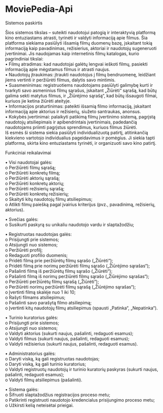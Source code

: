 # MoviePedia-Api

Sistemos paskirtis<br/>

Šios sistemos tikslas – suteikti naudotojui patogią ir interaktyvią platformą kino entuziastams atrasti, tyrinėti ir valdyti informaciją apie filmus. Šia platforma siekiama pasiūlyti išsamią filmų duomenų bazę, įskaitant tokią informaciją kaip pavadinimas, režisierius, aktoriai ir naudotojų sugeneruoti įvertinimai. Jis naudojamas kaip internetinis filmų katalogas, kurio pagrindiniai tikslai:<br/>
  •	Filmų atradimas: kad naudotojai galėtų lengvai ieškoti filmų, pasiekti informaciją apie mėgstamus filmus ir atrasti naujus.<br/>
  •	Naudotojų įtraukimas: įtraukti naudotojus į filmų bendruomenę, leidžiant jiems vertinti ir peržiūrėti filmus, dalytis savo mintimis.<br/>
  •	Suasmeninimas: registruotiems naudotojams pasiūlyti galimybę kurti ir tvarkyti savo asmeninius filmų sąrašus, įskaitant „Žiūrėti“ sąrašą, kad būtų galima sekti matytus filmus, ir „Žiūrėjimo sąrašą“, kad būtų išsaugoti filmai, kuriuos jie ketina žiūrėti         ateityje.<br/>
  •	Informacijos praturtinimas: pateikti išsamią filmo informaciją, įskaitant informaciją apie aktorius ir režisierių, siužeto santraukas, anonsus.<br/>
  •	Kokybės įvertinimai: palaikyti patikimą filmų įvertinimo sistemą, pagrįstą naudotojų atsiliepimais ir apibendrintais įvertinimais, padedančią naudotojams priimti pagrįstus sprendimus, kuriuos filmus žiūrėti.<br/>
Iš esmės ši sistema siekia pasiūlyti individualizuotą patirtį, atitinkančią kiekvieno vartotojo individualius pageidavimus ir pomėgius. Ji siekia tapti platforma, skirta kino entuziastams tyrinėti, ir organizuoti savo kino patirtį.<br/>


Funkciniai reikalavimai<br/>

  •	Visi naudotojai galės:<br/>
    o	Peržiūrėti filmų sąrašą;<br/>
    o	Peržiūrėti konkretų filmą;<br/>
    o	Peržiūrėti aktorių sąrašą;<br/>
    o	Peržiūrėti konkretų aktorių;<br/>
    o	Peržiūrėti režisierių sąrašą;<br/>
    o	Peržiūrėti konkretų režisierių;<br/>
    o	Skaityti kitų naudotojų filmų atsiliepimus;<br/>
    o	Atlikti filmų paiešką pagal įvairius kriterijus (pvz., pavadinimą, režisierių,  aktorius).<br/>

  •	Svečias galės:<br/>
    o	Susikurti paskyrą su unikaliu naudotojo vardu ir slaptažodžiu;<br/>

  •	Registruotas naudotojas galės:<br/>
    o	Prisijungti prie sistemos;<br/>
    o	Atsijungti nuo sistemos;<br/>
    o	Peržiūrėti profilį;<br/>
    o	Redaguoti profilio duomenis;<br/>
    o	Pridėti filmą prie peržiūrėtų filmų sąrašo („Žiūrėti“);<br/>
    o	Pridėti filmą prie norimų peržiūrėti filmų sąrašo („Žiūrėjimo sąrašas“);<br/>
    o	Pašalinti filmą iš peržiūrėtų filmų sąrašo („Žiūrėti“);<br/>
    o	Pašalinti filmą iš norimų peržiūrėti filmų sąrašo („Žiūrėjimo sąrašas“);<br/>
    o	Peržiūrėti peržiūrėtų filmų sąrašą („Žiūrėti“);<br/>
    o	Peržiūrėti norimų peržiūrėti filmų sąrašą („Žiūrėjimo sąrašas“);<br/>
    o	Įvertinti filmą skalėje nuo 1 iki 10;<br/>
    o	Rašyti filmams atsiliepimus;<br/>
    o	Pašalinti savo parašytą filmo atsiliepimą;<br/>
    o	Įvertinti kitų naudotojų filmų atsiliepimus (spausti „Patinka“, „Nepatinka“).<br/>

  •	Turinio kuratorius galės:<br/>
    o	Prisijungti prie sistemos;<br/>
    o	Atsijungti nuo sistemos;<br/>
    o	Valdyti aktorius (sukurti naujus, pašalinti, redaguoti esamus);<br/>
    o	Valdyti filmus (sukurti naujus, pašalinti, redaguoti esamus);<br/>
    o	Valdyti režisierius (sukurti naujus, pašalinti, redaguoti esamus).<br/>

   •	Administratorius galės:<br/>
    o	Daryti viską, ką gali registruotas naudotojas;<br/>
    o	Daryti viską, ką gali turinio kuratorius;<br/>
    o	Valdyti registruotų naudotojų ir turinio kuratorių paskyras (sukurti naujus, pašalinti, redaguoti esamus);<br/>
    o	Valdyti filmų atsiliepimus (pašalinti).<br/>

  •	Sistema galės:<br/>
    o	Šifruoti slaptažodžius registracijos proceso metu;<br/>
    o	Patikrinti registruoti naudotojo kredencialus prisijungimo proceso metu;<br/>
    o	Užkirsti kelią neteisėtai prieigai.<br/>
